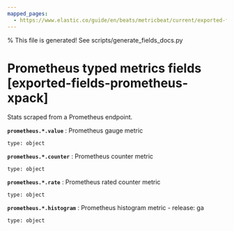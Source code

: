 ```yaml
---
mapped_pages:
  - https://www.elastic.co/guide/en/beats/metricbeat/current/exported-fields-prometheus-xpack.html
---
```


% This file is generated! See scripts/generate_fields_docs.py

# Prometheus typed metrics fields [exported-fields-prometheus-xpack]

Stats scraped from a Prometheus endpoint.

**`prometheus.*.value`**
:   Prometheus gauge metric

    type: object


**`prometheus.*.counter`**
:   Prometheus counter metric

    type: object


**`prometheus.*.rate`**
:   Prometheus rated counter metric

    type: object


**`prometheus.*.histogram`**
:   Prometheus histogram metric - release: ga

    type: object


